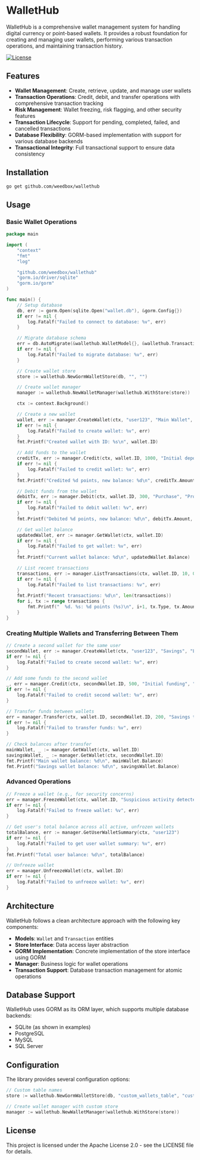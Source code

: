 # WalletHub

WalletHub is a comprehensive wallet management system for handling digital currency or point-based wallets. It provides a robust foundation for creating and managing user wallets, performing various transaction operations, and maintaining transaction history.

[![License](https://img.shields.io/badge/License-Apache%202.0-blue.svg)](https://opensource.org/licenses/Apache-2.0)

## Features

- **Wallet Management**: Create, retrieve, update, and manage user wallets
- **Transaction Operations**: Credit, debit, and transfer operations with comprehensive transaction tracking
- **Risk Management**: Wallet freezing, risk flagging, and other security features
- **Transaction Lifecycle**: Support for pending, completed, failed, and cancelled transactions
- **Database Flexibility**: GORM-based implementation with support for various database backends
- **Transactional Integrity**: Full transactional support to ensure data consistency

## Installation

```bash
go get github.com/weedbox/wallethub
```

## Usage

### Basic Wallet Operations

```go
package main

import (
	"context"
	"fmt"
	"log"

	"github.com/weedbox/wallethub"
	"gorm.io/driver/sqlite"
	"gorm.io/gorm"
)

func main() {
	// Setup database
	db, err := gorm.Open(sqlite.Open("wallet.db"), &gorm.Config{})
	if err != nil {
		log.Fatalf("Failed to connect to database: %v", err)
	}

	// Migrate database schema
	err = db.AutoMigrate(&wallethub.WalletModel{}, &wallethub.TransactionModel{})
	if err != nil {
		log.Fatalf("Failed to migrate database: %v", err)
	}

	// Create wallet store
	store := wallethub.NewGormWalletStore(db, "", "")

	// Create wallet manager
	manager := wallethub.NewWalletManager(wallethub.WithStore(store))

	ctx := context.Background()

	// Create a new wallet
	wallet, err := manager.CreateWallet(ctx, "user123", "Main Wallet", "User's primary wallet", "main-wallet")
	if err != nil {
		log.Fatalf("Failed to create wallet: %v", err)
	}
	fmt.Printf("Created wallet with ID: %s\n", wallet.ID)

	// Add funds to the wallet
	creditTx, err := manager.Credit(ctx, wallet.ID, 1000, "Initial deposit", "Welcome bonus", "deposit-001", nil)
	if err != nil {
		log.Fatalf("Failed to credit wallet: %v", err)
	}
	fmt.Printf("Credited %d points, new balance: %d\n", creditTx.Amount, creditTx.Balance)

	// Debit funds from the wallet
	debitTx, err := manager.Debit(ctx, wallet.ID, 300, "Purchase", "Product XYZ", "order-001", nil)
	if err != nil {
		log.Fatalf("Failed to debit wallet: %v", err)
	}
	fmt.Printf("Debited %d points, new balance: %d\n", debitTx.Amount, debitTx.Balance)

	// Get wallet balance
	updatedWallet, err := manager.GetWallet(ctx, wallet.ID)
	if err != nil {
		log.Fatalf("Failed to get wallet: %v", err)
	}
	fmt.Printf("Current wallet balance: %d\n", updatedWallet.Balance)

	// List recent transactions
	transactions, err := manager.ListTransactions(ctx, wallet.ID, 10, 0)
	if err != nil {
		log.Fatalf("Failed to list transactions: %v", err)
	}
	fmt.Printf("Recent transactions: %d\n", len(transactions))
	for i, tx := range transactions {
		fmt.Printf("  %d. %s: %d points (%s)\n", i+1, tx.Type, tx.Amount, tx.Description)
	}
}
```

### Creating Multiple Wallets and Transferring Between Them

```go
// Create a second wallet for the same user
secondWallet, err := manager.CreateWallet(ctx, "user123", "Savings", "Long-term savings wallet", "savings-wallet")
if err != nil {
    log.Fatalf("Failed to create second wallet: %v", err)
}

// Add some funds to the second wallet
_, err = manager.Credit(ctx, secondWallet.ID, 500, "Initial funding", "Setup", "initial-funding", nil)
if err != nil {
    log.Fatalf("Failed to credit second wallet: %v", err)
}

// Transfer funds between wallets
err = manager.Transfer(ctx, wallet.ID, secondWallet.ID, 200, "Savings transfer", "Monthly savings", nil)
if err != nil {
    log.Fatalf("Failed to transfer funds: %v", err)
}

// Check balances after transfer
mainWallet, _ := manager.GetWallet(ctx, wallet.ID)
savingsWallet, _ := manager.GetWallet(ctx, secondWallet.ID)
fmt.Printf("Main wallet balance: %d\n", mainWallet.Balance)
fmt.Printf("Savings wallet balance: %d\n", savingsWallet.Balance)
```

### Advanced Operations

```go
// Freeze a wallet (e.g., for security concerns)
err = manager.FreezeWallet(ctx, wallet.ID, "Suspicious activity detected")
if err != nil {
    log.Fatalf("Failed to freeze wallet: %v", err)
}

// Get user's total balance across all active, unfrozen wallets
totalBalance, err := manager.GetUserWalletSummary(ctx, "user123")
if err != nil {
    log.Fatalf("Failed to get user wallet summary: %v", err)
}
fmt.Printf("Total user balance: %d\n", totalBalance)

// Unfreeze wallet
err = manager.UnfreezeWallet(ctx, wallet.ID)
if err != nil {
    log.Fatalf("Failed to unfreeze wallet: %v", err)
}
```

## Architecture

WalletHub follows a clean architecture approach with the following key components:

- **Models**: `Wallet` and `Transaction` entities
- **Store Interface**: Data access layer abstraction
- **GORM Implementation**: Concrete implementation of the store interface using GORM
- **Manager**: Business logic for wallet operations
- **Transaction Support**: Database transaction management for atomic operations

## Database Support

WalletHub uses GORM as its ORM layer, which supports multiple database backends:

- SQLite (as shown in examples)
- PostgreSQL
- MySQL
- SQL Server

## Configuration

The library provides several configuration options:

```go
// Custom table names
store := wallethub.NewGormWalletStore(db, "custom_wallets_table", "custom_transactions_table")

// Create wallet manager with custom store
manager := wallethub.NewWalletManager(wallethub.WithStore(store))
```

## License

This project is licensed under the Apache License 2.0 - see the LICENSE file for details.
